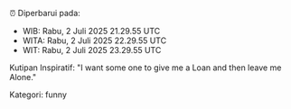 ⏰ Diperbarui pada:
- WIB: Rabu, 2 Juli 2025 21.29.55 UTC
- WITA: Rabu, 2 Juli 2025 22.29.55 UTC
- WIT: Rabu, 2 Juli 2025 23.29.55 UTC

Kutipan Inspiratif:
"I want some one to give me a Loan and then leave me Alone."


Kategori: funny

